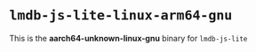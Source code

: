 # `lmdb-js-lite-linux-arm64-gnu`

This is the **aarch64-unknown-linux-gnu** binary for `lmdb-js-lite`

